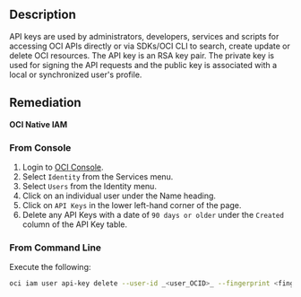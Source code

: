 ## Description

API keys are used by administrators, developers, services and scripts for accessing OCI APIs directly or via SDKs/OCI CLI to search, create update or delete OCI resources. The API key is an RSA key pair. The private key is used for signing the API requests and the public key is associated with a local or synchronized user's profile.

## Remediation

**OCI Native IAM**

### From Console

1. Login to [OCI Console](https://www.oracle.com/cloud/).
2. Select `Identity` from the Services menu.
3. Select `Users` from the Identity menu.
4. Click on an individual user under the Name heading.
5. Click on `API Keys` in the lower left-hand corner of the page.
6. Delete any API Keys with a date of `90 days or older` under the `Created` column of the API Key table.

### From Command Line

Execute the following:

```bash
oci iam user api-key delete --user-id _<user_OCID>_ --fingerprint <fingerprint_of_the_key_to_be_deleted>
```